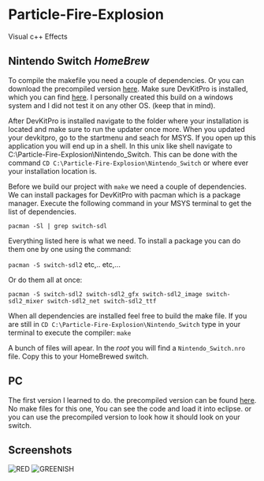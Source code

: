 # Particle-Fire-Explosion
Visual c++ Effects

## Nintendo Switch *HomeBrew*

To compile the makefile you need a couple of dependencies. Or you can download the precompiled version [here](https://github.com/Annihilator708/Particle-Fire-Explosion/tree/master/Nintendo_Switch/prebuild).
Make sure DevKitPro is installed, which you can find [here](https://devkitpro.org/wiki/Getting_Started).
I personally created this build on a windows system and I did not test it on any other OS. (keep that in mind).

After DevKitPro is installed navigate to the folder where your installation is located and make sure to run the updater once more.
When you updated your devkitpro, go to the startmenu and seach for MSYS. If you open up this application you will end up in a shell.
In this unix like shell navigate to C:\Particle-Fire-Explosion\Nintendo_Switch.
This can be done with the command `CD C:\Particle-Fire-Explosion\Nintendo_Switch` or where ever your installation location is.

Before we build our project with `make` we need a couple of dependencies. We can install packages for DevKitPro with pacman which is a package manager.
Execute the following command in your MSYS terminal to get the list of dependencies.

`pacman -Sl | grep switch-sdl`

Everything listed here is what we need.
To install a package you can do them one by one using the command:

`pacman -S switch-sdl2` etc,.. etc,...

Or do them all at once:

`pacman -S switch-sdl2 switch-sdl2_gfx switch-sdl2_image switch-sdl2_mixer switch-sdl2_net switch-sdl2_ttf`

When all dependencies are installed feel free to build the make file.
If you are still in `CD C:\Particle-Fire-Explosion\Nintendo_Switch` type in your terminal to execute the compiler:
`make`

A bunch of files will apear. In the *root* you will find a `Nintendo_Switch.nro` file. Copy this to your HomeBrewed switch.

## PC

The first version I learned to do. the precompiled version can be found [here](https://github.com/Annihilator708/Particle-Fire-Explosion/tree/master/PC/prebuild).
No make files for this one, You can see the code and load it into eclipse. or you can use the precompiled version to look how it should look on your switch.

## Screenshots
[RED]: https://github.com/Annihilator708/Particle-Fire-Explosion/blob/master/images/RED.png?raw=true "RED"
[GREENISH]: https://github.com/Annihilator708/Particle-Fire-Explosion/blob/master/images/GREENISH.png?raw=true "GREENISH"

![RED][RED]
![GREENISH][GREENISH]